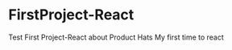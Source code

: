 # FirstProject-React
Test First Project-React about Product Hats My first time to react 
<link src="https://fantastic-nasturtium-5728a1.netlify.app/"/>
